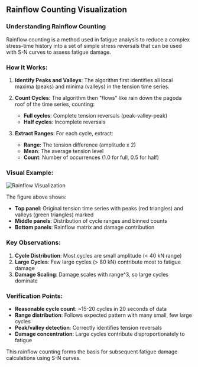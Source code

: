 
## Rainflow Counting Visualization

### Understanding Rainflow Counting

Rainflow counting is a method used in fatigue analysis to reduce a complex stress-time history into a set of simple stress reversals that can be used with S-N curves to assess fatigue damage.

### How It Works:

1. **Identify Peaks and Valleys**: The algorithm first identifies all local maxima (peaks) and minima (valleys) in the tension time series.

2. **Count Cycles**: The algorithm then "flows" like rain down the pagoda roof of the time series, counting:
   - **Full cycles**: Complete tension reversals (peak-valley-peak)
   - **Half cycles**: Incomplete reversals

3. **Extract Ranges**: For each cycle, extract:
   - **Range**: The tension difference (amplitude x 2)
   - **Mean**: The average tension level
   - **Count**: Number of occurrences (1.0 for full, 0.5 for half)

### Visual Example:

![Rainflow Visualization](output/verification/step_by_step/figures/rainflow_visualization.png)

The figure above shows:
- **Top panel**: Original tension time series with peaks (red triangles) and valleys (green triangles) marked
- **Middle panels**: Distribution of cycle ranges and binned counts
- **Bottom panels**: Rainflow matrix and damage contribution

### Key Observations:

1. **Cycle Distribution**: Most cycles are small amplitude (< 40 kN range)
2. **Large Cycles**: Few large cycles (> 80 kN) contribute most to fatigue damage
3. **Damage Scaling**: Damage scales with range^3, so large cycles dominate

### Verification Points:

- **Reasonable cycle count**: ~15-20 cycles in 20 seconds of data
- **Range distribution**: Follows expected pattern with many small, few large cycles
- **Peak/valley detection**: Correctly identifies tension reversals
- **Damage concentration**: Large cycles contribute disproportionately to fatigue

This rainflow counting forms the basis for subsequent fatigue damage calculations using S-N curves.

